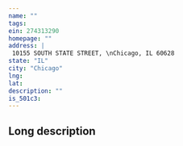 ```yaml
---
name: ""
tags:
ein: 274313290
homepage: ""
address: |
 10155 SOUTH STATE STREET, \nChicago, IL 60628
state: "IL"
city: "Chicago"
lng: 
lat: 
description: ""
is_501c3: 
---
```


## Long description


